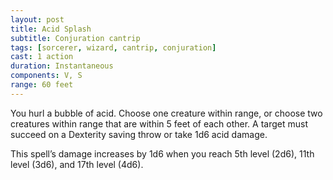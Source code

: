 ```yaml
---
layout: post
title: Acid Splash
subtitle: Conjuration cantrip
tags: [sorcerer, wizard, cantrip, conjuration]
cast: 1 action
duration: Instantaneous
components: V, S
range: 60 feet
---
```

You hurl a bubble of acid. Choose one creature within range, or choose two creatures within range that are within 5 feet of each other. A target must succeed on a Dexterity saving throw or take 1d6 acid damage.

This spell’s damage increases by 1d6 when you reach 5th level (2d6), 11th level (3d6), and 17th level (4d6).
